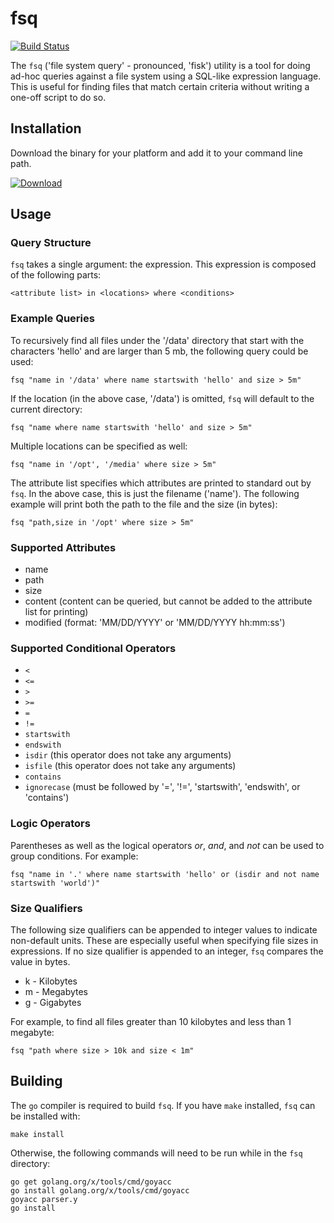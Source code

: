# fsq

[![Build Status](https://travis-ci.org/upcrob/fsq.png)](https://travis-ci.org/upcrob/fsq)

The `fsq` ('file system query' - pronounced, 'fisk') utility is a tool for doing ad-hoc queries against a file system using a SQL-like expression language.  This is useful for finding files that match certain criteria without writing a one-off script to do so.

## Installation

Download the binary for your platform and add it to your command line path.

[![Download](https://api.bintray.com/packages/upcrob/generic/fsq/images/download.svg)](https://bintray.com/upcrob/generic/fsq/_latestVersion#files)

## Usage

### Query Structure

`fsq` takes a single argument: the expression.  This expression is composed of the following parts:

	<attribute list> in <locations> where <conditions>

### Example Queries

To recursively find all files under the '/data' directory that start with the characters 'hello' and are larger than 5 mb, the following query could be used:

	fsq "name in '/data' where name startswith 'hello' and size > 5m"

If the location (in the above case, '/data') is omitted, `fsq` will default to the current directory:

	fsq "name where name startswith 'hello' and size > 5m"

Multiple locations can be specified as well:

	fsq "name in '/opt', '/media' where size > 5m"

The attribute list specifies which attributes are printed to standard out by `fsq`.  In the above case, this is just the filename ('name').  The following example will print both the path to the file and the size (in bytes):

	fsq "path,size in '/opt' where size > 5m"

### Supported Attributes

* name
* path
* size
* content (content can be queried, but cannot be added to the attribute list for printing)
* modified (format: 'MM/DD/YYYY' or 'MM/DD/YYYY hh:mm:ss')

### Supported Conditional Operators

* `<`
* `<=`
* `>`
* `>=`
* `=`
* `!=`
* `startswith`
* `endswith`
* `isdir` (this operator does not take any arguments)
* `isfile` (this operator does not take any arguments)
* `contains`
* `ignorecase` (must be followed by '=', '!=', 'startswith', 'endswith', or 'contains')

### Logic Operators

Parentheses as well as the logical operators *or*, *and*, and *not* can be used to group conditions.  For example:

	fsq "name in '.' where name startswith 'hello' or (isdir and not name startswith 'world')"

### Size Qualifiers

The following size qualifiers can be appended to integer values to indicate non-default units.  These are especially useful when specifying file sizes in expressions.  If no size qualifier is appended to an integer, `fsq` compares the value in bytes.

* k - Kilobytes
* m - Megabytes
* g - Gigabytes

For example, to find all files greater than 10 kilobytes and less than 1 megabyte:

	fsq "path where size > 10k and size < 1m"

## Building

The `go` compiler is required to build `fsq`.  If you have `make` installed, `fsq` can be installed with:

	make install

Otherwise, the following commands will need to be run while in the `fsq` directory:

	go get golang.org/x/tools/cmd/goyacc
	go install golang.org/x/tools/cmd/goyacc
	goyacc parser.y
	go install
